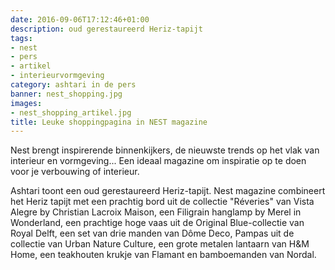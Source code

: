 ```yaml
---
date: 2016-09-06T17:12:46+01:00
description: oud gerestaureerd Heriz-tapijt
tags:
- nest
- pers
- artikel
- interieurvormgeving
category: ashtari in de pers
banner: nest_shopping.jpg
images:
- nest_shopping_artikel.jpg
title: Leuke shoppingpagina in NEST magazine
---
```


Nest brengt inspirerende binnenkijkers, de nieuwste trends op het vlak van interieur en vormgeving... Een ideaal magazine om inspiratie op te doen voor je verbouwing of interieur.

<!--more-->

Ashtari toont een oud gerestaureerd Heriz-tapijt. Nest magazine combineert het Heriz tapijt met een prachtig bord uit de collectie "Réveries" van Vista Alegre by Christian Lacroix Maison, een Filigrain hanglamp by Merel in Wonderland, een prachtige hoge vaas uit de Original Blue-collectie van Royal Delft, een set van drie manden van Dôme Deco, Pampas uit de collectie van Urban Nature Culture, een grote metalen lantaarn van H&M Home, een teakhouten krukje van Flamant en bamboemanden van Nordal.
